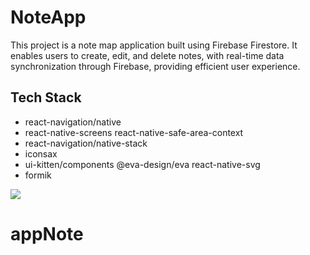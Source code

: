 # NoteApp

This project is a note map application built using Firebase Firestore. It enables users to create, edit, and delete notes, with real-time data synchronization through Firebase, providing efficient user experience.

## Tech Stack

- react-navigation/native
- react-native-screens react-native-safe-area-context
- react-navigation/native-stack
- iconsax
- ui-kitten/components @eva-design/eva react-native-svg
- formik

![](appNote.gif)
# appNote
